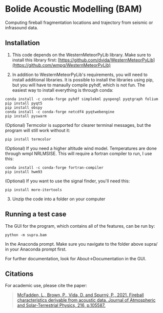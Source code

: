 # Bolide Acoustic Modelling (BAM)
Computing fireball fragmentation locations and trajectory from seismic or infrasound data.

## Installation

1) This code depends on the WesternMeteorPyLib library. Make sure to install this library first: [https://github.com/dvida/WesternMeteorPyLib](https://github.com/wmpg/WesternMeteorPyLib)

2) In addition to WesternMeteorPyLib's requirements, you will need to install additional libraries. It is possible to install the libraries using pip, but you will have to manaully compile pyhdf, which is not fun. The easiest way to install everything is through conda:

```
conda install -c conda-forge pyhdf simplekml pyopengl pyqtgraph folium
pip install pyqt5
pip install obspy
conda install -c conda-forge netcdf4 pyqtwebengine
pip install pyswarm
```

(Optional) Termcolor is supported for clearer terminal messages, but the program will still work without it:

```
pip install termcolor
```

(Optional) If you need a higher altitude wind model. Temperatures are done through wmpl NRLMSISE. This will require a fortran compiler to run, I use this:
```
conda install -c conda-forge fortran-compiler
pip install hwm93
```


(Optional) If you want to use the signal finder, you'll need this:
```
pip install more-itertools
```


3) Unzip the code into a folder on your computer

## Running a test case

The GUI for the program, which contains all of the features, can be run by:
```
python -m supra.bam
```
In the Anaconda prompt. Make sure you navigate to the folder above supra/ in your Anaconda prompt first.

For further documentation, look for About->Documentation in the GUI.

## Citations

For academic use, please cite the paper:
>[McFadden, L., Brown, P., Vida, D. and Spurný, P., 2021. Fireball characteristics derivable from acoustic data. Journal of Atmospheric and Solar-Terrestrial Physics, 216, p.105587.](https://doi.org/10.1016/j.jastp.2021.105587)
